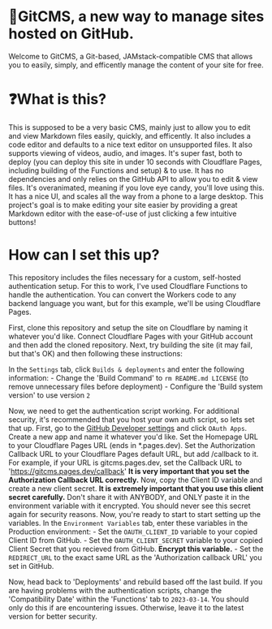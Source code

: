 # 📝GitCMS, a new way to manage sites hosted on GitHub.
Welcome to GitCMS, a Git-based, JAMstack-compatible CMS that allows you to easily, simply, and efficently manage the content of your site for free. 

# ❓What is this?
This is supposed to be a very basic CMS, mainly just to allow you to edit and view Markdown files easily, quickly, and efficently. It also includes a code editor and defaults to a nice text editor on unsupported files. It also supports viewing of videos, audio, and images. It's super fast, both to deploy (you can deploy this site in under 10 seconds with Cloudflare Pages, including building of the Functions and setup) & to use. It has no dependencies and only relies on the GitHub API to allow you to edit & view files. It's overanimated, meaning if you love eye candy, you'll love using this. It has a nice UI, and scales all the way from a phone to a large desktop. This project's goal is to make editing your site easier by providing a great Markdown editor with the ease-of-use of just clicking a few intuitive buttons!

# How can I set this up?
This repository includes the files necessary for a custom, self-hosted authentication setup. For this to work, I've used Cloudflare Functions to handle the authentication. You can convert the Workers code to any backend language you want, but for this example, we'll be using Cloudflare Pages. 

First, clone this repository and setup the site on Cloudflare by naming it whatever you'd like. Connect Cloudflare Pages with your GitHub account and then add the cloned repository. Next, try building the site (it may fail, but that's OK) and then following these instructions:

In the `Settings` tab, click `Builds & deployments` and enter the following information:
    - Change the 'Build Command' to `rm README.md LICENSE` (to remove unnecessary files before deployment)
    - Configure the 'Build system version' to use version `2`

Now, we need to get the authentication script working. For additional security, it's recommended that you host your own auth script, so lets set that up. First, go to the [GitHub Developer settings](https://github.com/settings/developers) and click `OAuth Apps`. Create a new app and name it whatever you'd like. Set the Homepage URL to your Cloudflare Pages URL (ends in *.pages.dev). Set the Authorization Callback URL to your Cloudflare Pages default URL, but add /callback to it. For example, if your URL is gitcms.pages.dev, set the Callback URL to 'https://gitcms.pages.dev/callback' **It is very important that you set the Authorization Callback URL correctly.** Now, copy the Client ID variable and create a new client secret. **It is extremely important that you use this client secret carefully.** Don't share it with ANYBODY, and ONLY paste it in the environment variable with it encrypted. You should never see this secret again for security reasons. Now, you're ready to start to start setting up the variables.
In the `Environment Variables` tab, enter these variables in the Production environment:
    - Set the `OAUTH_CLIENT_ID` variable to your copied Client ID from GitHub. 
    - Set the `OAUTH_CLIENT_SECRET` variable to your copied Client Secret that you recieved from GitHub. **Encrypt this variable.**
    - Set the `REDIRECT_URL` to the exact same URL as the 'Authorization callback URL' you set in GitHub.

Now, head back to 'Deployments' and rebuild based off the last build. If you are having problems with the authentication scripts, change the 'Compatibility Date' within the 'Functions' tab to `2023-03-14`. You should only do this if are encountering issues. Otherwise, leave it to the latest version for better security.